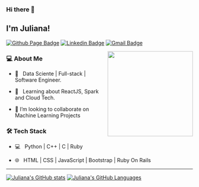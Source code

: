 ### Hi there 👋

<h2> I'm Juliana!</h2>

[![Github Page Badge](https://img.shields.io/badge/-Github_Page-000?style=flat-square&logo=Github&logoColor=white&link=https://jhosoume.github.io)](https://anathayna.github.io)
[![Linkedin Badge](https://img.shields.io/badge/-LinkedIn-blue?style=flat-square&logo=Linkedin&logoColor=white&link=https://www.linkedin.com/in/juliana-hosoume/)](https://www.linkedin.com/in/juliana-hosoume/)
[![Gmail Badge](https://img.shields.io/badge/Email-ju.hosoume@gmail.com-white?style=flat-square&logo=gmail)](https://www.linkedin.com/in/juliana-hosoume/)


<img align='right' src="https://media.giphy.com/media/xT9Igq85IOHk35xGow/source.gif" width="230">

<h3> 💻 About Me </h3>



- 🤔 &nbsp; Data Sciente | Full-stack | Software Engineer.

- 🌱 &nbsp; Learning about ReactJS, Spark and Cloud Tech.

- 👯 I’m looking to collaborate on Machine Learning Projects


<h3>🛠 Tech Stack</h3>


- 💻 &nbsp; Python | C++ | C | Ruby

- 🌐 &nbsp; HTML | CSS | JavaScript | Bootstrap | Ruby On Rails


---

[![Juliana's GitHub stats](https://github-readme-stats.vercel.app/api?username=jhosoume&show_icons=true&theme=dracula)](https://github.com/jhosoume/)
[![Juliana's GitHub Languages](https://github-readme-stats.vercel.app/api/top-langs/?username=jhosoume&theme=dracula&hide=VHDL)](https://github.com/jhosoume/)


<!--
**jhosoume/jhosoume** is a ✨ _special_ ✨ repository because its `README.md` (this file) appears on your GitHub profile.

Here are some ideas to get you started:

- 🔭 I’m currently working on ...
- 🌱 I’m currently learning ...
- 👯 I’m looking to collaborate on ...
- 🤔 I’m looking for help with ...
- 💬 Ask me about ...
- 📫 How to reach me: ...
- 😄 Pronouns: ...
- ⚡ Fun fact: ...
-->

